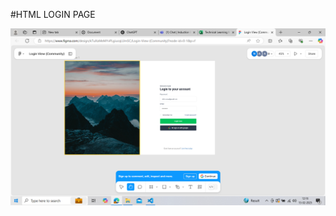 #HTML LOGIN PAGE


![Alt Text](https://github.com/dheerajSankey/HTML_CSS_LOGIN_PAGE/blob/main/Screenshot%20(41).png)

